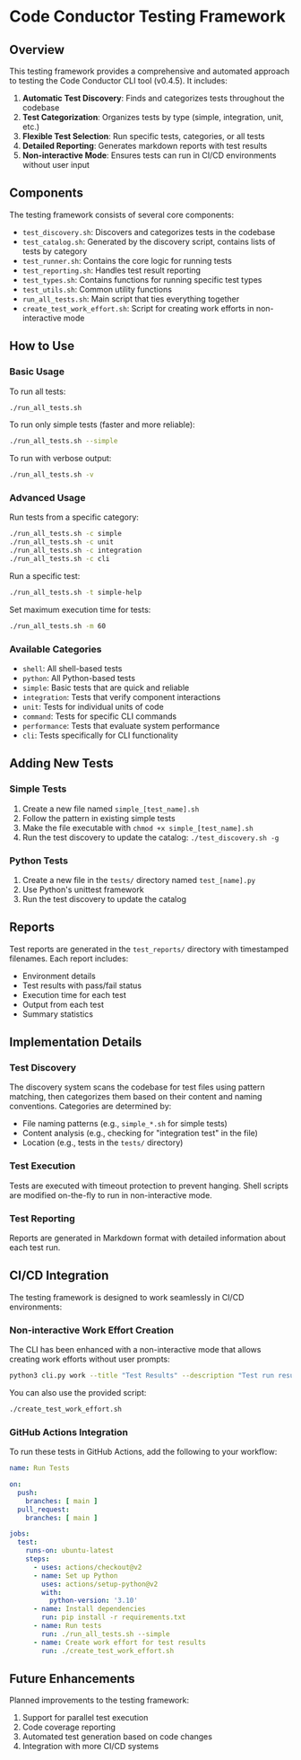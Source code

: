 # Code Conductor Testing Framework

## Overview

This testing framework provides a comprehensive and automated approach to testing the Code Conductor CLI tool (v0.4.5). It includes:

1. **Automatic Test Discovery**: Finds and categorizes tests throughout the codebase
2. **Test Categorization**: Organizes tests by type (simple, integration, unit, etc.)
3. **Flexible Test Selection**: Run specific tests, categories, or all tests
4. **Detailed Reporting**: Generates markdown reports with test results
5. **Non-interactive Mode**: Ensures tests can run in CI/CD environments without user input

## Components

The testing framework consists of several core components:

- `test_discovery.sh`: Discovers and categorizes tests in the codebase
- `test_catalog.sh`: Generated by the discovery script, contains lists of tests by category
- `test_runner.sh`: Contains the core logic for running tests
- `test_reporting.sh`: Handles test result reporting
- `test_types.sh`: Contains functions for running specific test types
- `test_utils.sh`: Common utility functions
- `run_all_tests.sh`: Main script that ties everything together
- `create_test_work_effort.sh`: Script for creating work efforts in non-interactive mode

## How to Use

### Basic Usage

To run all tests:

```bash
./run_all_tests.sh
```

To run only simple tests (faster and more reliable):

```bash
./run_all_tests.sh --simple
```

To run with verbose output:

```bash
./run_all_tests.sh -v
```

### Advanced Usage

Run tests from a specific category:

```bash
./run_all_tests.sh -c simple
./run_all_tests.sh -c unit
./run_all_tests.sh -c integration
./run_all_tests.sh -c cli
```

Run a specific test:

```bash
./run_all_tests.sh -t simple-help
```

Set maximum execution time for tests:

```bash
./run_all_tests.sh -m 60
```

### Available Categories

- `shell`: All shell-based tests
- `python`: All Python-based tests
- `simple`: Basic tests that are quick and reliable
- `integration`: Tests that verify component interactions
- `unit`: Tests for individual units of code
- `command`: Tests for specific CLI commands
- `performance`: Tests that evaluate system performance
- `cli`: Tests specifically for CLI functionality

## Adding New Tests

### Simple Tests

1. Create a new file named `simple_[test_name].sh`
2. Follow the pattern in existing simple tests
3. Make the file executable with `chmod +x simple_[test_name].sh`
4. Run the test discovery to update the catalog: `./test_discovery.sh -g`

### Python Tests

1. Create a new file in the `tests/` directory named `test_[name].py`
2. Use Python's unittest framework
3. Run the test discovery to update the catalog

## Reports

Test reports are generated in the `test_reports/` directory with timestamped filenames. Each report includes:

- Environment details
- Test results with pass/fail status
- Execution time for each test
- Output from each test
- Summary statistics

## Implementation Details

### Test Discovery

The discovery system scans the codebase for test files using pattern matching, then categorizes them based on their content and naming conventions. Categories are determined by:

- File naming patterns (e.g., `simple_*.sh` for simple tests)
- Content analysis (e.g., checking for "integration test" in the file)
- Location (e.g., tests in the `tests/` directory)

### Test Execution

Tests are executed with timeout protection to prevent hanging. Shell scripts are modified on-the-fly to run in non-interactive mode.

### Test Reporting

Reports are generated in Markdown format with detailed information about each test run.

## CI/CD Integration

The testing framework is designed to work seamlessly in CI/CD environments:

### Non-interactive Work Effort Creation

The CLI has been enhanced with a non-interactive mode that allows creating work efforts without user prompts:

```bash
python3 cli.py work --title "Test Results" --description "Test run results" --priority medium -y
```

You can also use the provided script:

```bash
./create_test_work_effort.sh
```

### GitHub Actions Integration

To run these tests in GitHub Actions, add the following to your workflow:

```yaml
name: Run Tests

on:
  push:
    branches: [ main ]
  pull_request:
    branches: [ main ]

jobs:
  test:
    runs-on: ubuntu-latest
    steps:
      - uses: actions/checkout@v2
      - name: Set up Python
        uses: actions/setup-python@v2
        with:
          python-version: '3.10'
      - name: Install dependencies
        run: pip install -r requirements.txt
      - name: Run tests
        run: ./run_all_tests.sh --simple
      - name: Create work effort for test results
        run: ./create_test_work_effort.sh
```

## Future Enhancements

Planned improvements to the testing framework:

1. Support for parallel test execution
2. Code coverage reporting
3. Automated test generation based on code changes
4. Integration with more CI/CD systems